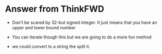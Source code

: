# Answer from ThinkFWD

- Don't be scared by 32-but signed integer. It just means that you have an upper and lower bound number

- You can iterate though this but we are going to do a more fun method

- we could convert to a string the split it.